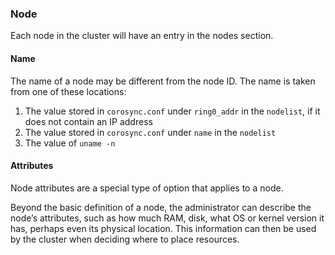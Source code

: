### Node

Each node in the cluster will have an entry in the nodes section.

#### Name

The name of a node may be different from the node ID. The name is
taken from one of these locations:

1. The value stored in `corosync.conf` under `ring0_addr` in the `nodelist`, if it does not contain an IP address
2. The value stored in `corosync.conf` under `name` in the `nodelist`
3. The value of `uname -n`

#### Attributes

Node attributes are a special type of option that applies to a node.

Beyond the basic definition of a node, the administrator can describe
the node’s attributes, such as how much RAM, disk, what OS or kernel
version it has, perhaps even its physical location. This information
can then be used by the cluster when deciding where to place
resources.
